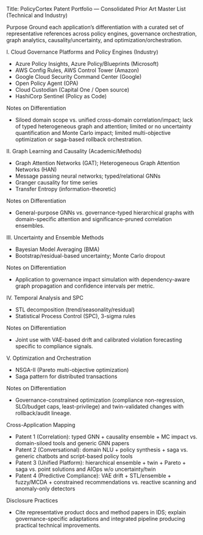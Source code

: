Title: PolicyCortex Patent Portfolio — Consolidated Prior Art Master List (Technical and Industry)

Purpose
Ground each application’s differentiation with a curated set of representative references across policy engines, governance orchestration, graph analytics, causality/uncertainty, and optimization/orchestration.

I. Cloud Governance Platforms and Policy Engines (Industry)
- Azure Policy Insights, Azure Policy/Blueprints (Microsoft)
- AWS Config Rules, AWS Control Tower (Amazon)
- Google Cloud Security Command Center (Google)
- Open Policy Agent (OPA)
- Cloud Custodian (Capital One / Open source)
- HashiCorp Sentinel (Policy as Code)

Notes on Differentiation
- Siloed domain scope vs. unified cross-domain correlation/impact; lack of typed heterogeneous graph and attention; limited or no uncertainty quantification and Monte Carlo impact; limited multi-objective optimization or saga-based rollback orchestration.

II. Graph Learning and Causality (Academic/Methods)
- Graph Attention Networks (GAT); Heterogeneous Graph Attention Networks (HAN)
- Message passing neural networks; typed/relational GNNs
- Granger causality for time series
- Transfer Entropy (information-theoretic)

Notes on Differentiation
- General-purpose GNNs vs. governance-typed hierarchical graphs with domain-specific attention and significance-pruned correlation ensembles.

III. Uncertainty and Ensemble Methods
- Bayesian Model Averaging (BMA)
- Bootstrap/residual-based uncertainty; Monte Carlo dropout

Notes on Differentiation
- Application to governance impact simulation with dependency-aware graph propagation and confidence intervals per metric.

IV. Temporal Analysis and SPC
- STL decomposition (trend/seasonality/residual)
- Statistical Process Control (SPC), 3-sigma rules

Notes on Differentiation
- Joint use with VAE-based drift and calibrated violation forecasting specific to compliance signals.

V. Optimization and Orchestration
- NSGA-II (Pareto multi-objective optimization)
- Saga pattern for distributed transactions

Notes on Differentiation
- Governance-constrained optimization (compliance non-regression, SLO/budget caps, least-privilege) and twin-validated changes with rollback/audit lineage.

Cross-Application Mapping
- Patent 1 (Correlation): typed GNN + causality ensemble + MC impact vs. domain-siloed tools and generic GNN papers
- Patent 2 (Conversational): domain NLU + policy synthesis + saga vs. generic chatbots and script-based policy tools
- Patent 3 (Unified Platform): hierarchical ensemble + twin + Pareto + saga vs. point solutions and AIOps w/o uncertainty/twin
- Patent 4 (Predictive Compliance): VAE drift + STL/ensemble + fuzzy/MCDA + constrained recommendations vs. reactive scanning and anomaly-only detectors

Disclosure Practices
- Cite representative product docs and method papers in IDS; explain governance-specific adaptations and integrated pipeline producing practical technical improvements.



